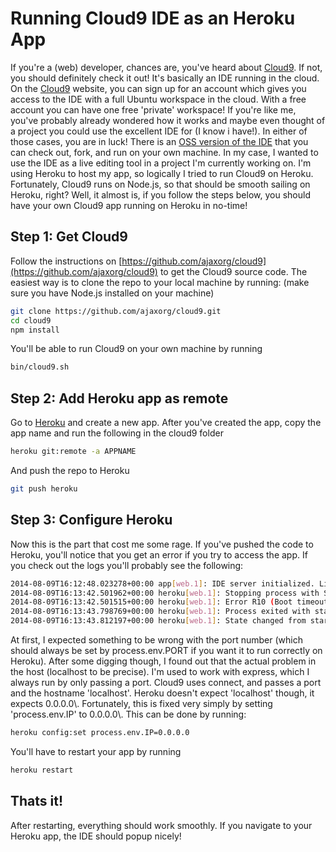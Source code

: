 # Running Cloud9 IDE as an Heroku App

If you're a (web) developer, chances are, you've heard about [Cloud9](https://c9.io/). If not, you should definitely check it out! It's basically an IDE running in the cloud. On the [Cloud9](https://c9.io/) website, you can sign up for an account which gives you access to the IDE with a full Ubuntu workspace in the cloud. With a free account you can have one free 'private' workspace! If you're like me, you've probably already wondered how it works and maybe even thought of a project you could use the excellent IDE for (I know i have!). In either of those cases, you are in luck! There is an [OSS version of the IDE](https://github.com/ajaxorg/cloud9) that you can check out, fork, and run on your own machine. In my case, I wanted to use the IDE as a live editing tool in a project I'm currently working on. I'm using Heroku to host my app, so logically I tried to run Cloud9 on Heroku. Fortunately, Cloud9 runs on Node.js, so that should be smooth sailing on Heroku, right? Well, it almost is, if you follow the steps below, you should have your own Cloud9 app running on Heroku in no-time!

## Step 1: Get Cloud9

Follow the instructions on [https://github.com/ajaxorg/cloud9](https://github.com/ajaxorg/cloud9) to get the Cloud9 source code. The easiest way is to clone the repo to your local machine by running: (make sure you have Node.js installed on your machine)

```bash
git clone https://github.com/ajaxorg/cloud9.git
cd cloud9
npm install
```

You'll be able to run Cloud9 on your own machine by running

```bash
bin/cloud9.sh
```

## Step 2: Add Heroku app as remote

Go to [Heroku](https://heroku.com/) and create a new app. After you've created the app, copy the app name and run the following in the cloud9 folder

```bash
heroku git:remote -a APPNAME
```

And push the repo to Heroku

```bash
git push heroku
```

## Step 3: Configure Heroku

Now this is the part that cost me some rage. If you've pushed the code to Heroku, you'll notice that you get an error if you try to access the app. If you check out the logs you'll probably see the following:

```bash
2014-08-09T16:12:48.023278+00:00 app[web.1]: IDE server initialized. Listening on localhost:22388
2014-08-09T16:13:42.501962+00:00 heroku[web.1]: Stopping process with SIGKILL
2014-08-09T16:13:42.501515+00:00 heroku[web.1]: Error R10 (Boot timeout) -> Web process failed to bind to $PORT within 60 seconds of launch
2014-08-09T16:13:43.798769+00:00 heroku[web.1]: Process exited with status 137
2014-08-09T16:13:43.812197+00:00 heroku[web.1]: State changed from starting to crashed
```

At first, I expected something to be wrong with the port number (which should always be set by process.env.PORT if you want it to run correctly on Heroku). After some digging though, I found out that the actual problem in the host (localhost to be precise). I'm used to work with express, which I always run by only passing a port. Cloud9 uses connect, and passes a port and the hostname 'localhost'. Heroku doesn't expect 'localhost' though, it expects 0.0.0.0\\. Fortunately, this is fixed very simply by setting 'process.env.IP' to 0.0.0.0\\. This can be done by running:

```bash
heroku config:set process.env.IP=0.0.0.0
```

You'll have to restart your app by running

```bash
heroku restart
```

## Thats it!

After restarting, everything should work smoothly. If you navigate to your Heroku app, the IDE should popup nicely!